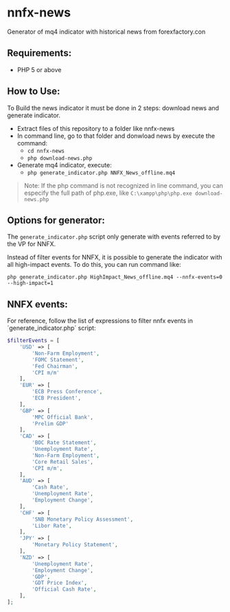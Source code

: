 # nnfx-news
Generator of mq4 indicator with historical news from forexfactory.con

## Requirements:

* PHP 5 or above

## How to Use:

To Build the news indicator it must be done in 2 steps: download news and generate indicator.

* Extract files of this repository to a folder like nnfx-news
* In command line, go to that folder and donwload news by execute the command:
    - `cd nnfx-news` 
    - `php download-news.php`
* Generate mq4 indicator, execute: 
    - `php generate_indicator.php NNFX_News_offline.mq4`

> Note: If the php command is not recognized in line command, you can especify the full path of php.exe, like `C:\xampp\php\php.exe download-news.php`

## Options for generator:

The `generate_indicator.php` script only generate with events referred to by the VP for NNFX.

Instead of filter events for NNFX, it is possible to generate the indicator with all high-impact events.
To do this, you can run command like:

`php generate_indicator.php HighImpact_News_offline.mq4 --nnfx-events=0 --high-impact=1`

## NNFX events:

For reference, follow the list of expressions to filter nnfx events in ´generate_indicator.php´ script:

```php
$filterEvents = [
    'USD' => [
        'Non-Farm Employment',
        'FOMC Statement',
        'Fed Chairman',
        'CPI m/m'
    ],
    'EUR' => [
        'ECB Press Conference',
        'ECB President',
    ],
    'GBP' => [
        'MPC Official Bank',
        'Prelim GDP'
    ],
    'CAD' => [
        'BOC Rate Statement',
        'Unemployment Rate',
        'Non-Farm Employment',
        'Core Retail Sales',
        'CPI m/m',
    ],
    'AUD' => [
        'Cash Rate',
        'Unemployment Rate',
        'Employment Change',
    ],
    'CHF' => [
        'SNB Monetary Policy Assessment',
        'Libor Rate',
    ],
    'JPY' => [
        'Monetary Policy Statement',
    ],
    'NZD' => [
        'Unemployment Rate',
        'Employment Change',
        'GDP',
        'GDT Price Index',
        'Official Cash Rate',
    ],
];
```